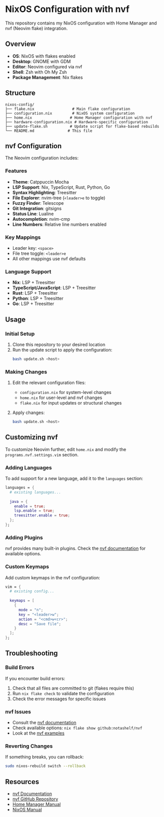 # NixOS Configuration with nvf

This repository contains my NixOS configuration with Home Manager and nvf (Neovim flake) integration.

## Overview

- **OS**: NixOS with flakes enabled
- **Desktop**: GNOME with GDM
- **Editor**: Neovim configured via nvf
- **Shell**: Zsh with Oh My Zsh
- **Package Management**: Nix flakes

## Structure

```
nixos-config/
├── flake.nix                 # Main flake configuration
├── configuration.nix         # NixOS system configuration
├── home.nix                 # Home Manager configuration with nvf
├── hardware-configuration.nix # Hardware-specific configuration
├── update-flake.sh          # Update script for flake-based rebuilds
└── README.md               # This file
```

## nvf Configuration

The Neovim configuration includes:

### Features
- **Theme**: Catppuccin Mocha
- **LSP Support**: Nix, TypeScript, Rust, Python, Go
- **Syntax Highlighting**: Treesitter
- **File Explorer**: nvim-tree (`<leader>e` to toggle)
- **Fuzzy Finder**: Telescope
- **Git Integration**: gitsigns
- **Status Line**: Lualine
- **Autocompletion**: nvim-cmp
- **Line Numbers**: Relative line numbers enabled

### Key Mappings
- Leader key: `<space>`
- File tree toggle: `<leader>e`
- All other mappings use nvf defaults

### Language Support
- **Nix**: LSP + Treesitter
- **TypeScript/JavaScript**: LSP + Treesitter  
- **Rust**: LSP + Treesitter
- **Python**: LSP + Treesitter
- **Go**: LSP + Treesitter

## Usage

### Initial Setup

1. Clone this repository to your desired location
2. Run the update script to apply the configuration:
   ```bash
   bash update.sh <host>
   ```

### Making Changes

1. Edit the relevant configuration files:
   - `configuration.nix` for system-level changes
   - `home.nix` for user-level and nvf changes
   - `flake.nix` for input updates or structural changes

2. Apply changes:
   ```bash
   bash update.sh <host>
   ```


## Customizing nvf

To customize Neovim further, edit `home.nix` and modify the `programs.nvf.settings.vim` section. 

### Adding Languages

To add support for a new language, add it to the `languages` section:

```nix
languages = {
  # existing languages...
  
  java = {
    enable = true;
    lsp.enable = true;
    treesitter.enable = true;
  };
};
```

### Adding Plugins

nvf provides many built-in plugins. Check the [nvf documentation](https://notashelf.github.io/nvf/) for available options.

### Custom Keymaps

Add custom keymaps in the nvf configuration:

```nix
vim = {
  # existing config...
  
  keymaps = [
    {
      mode = "n";
      key = "<leader>w";
      action = "<cmd>w<cr>";
      desc = "Save file";
    }
  ];
};
```

## Troubleshooting

### Build Errors

If you encounter build errors:

1. Check that all files are committed to git (flakes require this)
2. Run `nix flake check` to validate the configuration
3. Check the error messages for specific issues

### nvf Issues

- Consult the [nvf documentation](https://notashelf.github.io/nvf/)
- Check available options: `nix flake show github:notashelf/nvf`
- Look at the [nvf examples](https://github.com/notashelf/nvf/tree/main/examples)

### Reverting Changes

If something breaks, you can rollback:
```bash
sudo nixos-rebuild switch --rollback
```

## Resources

- [nvf Documentation](https://notashelf.github.io/nvf/)
- [nvf GitHub Repository](https://github.com/notashelf/nvf)
- [Home Manager Manual](https://nix-community.github.io/home-manager/)
- [NixOS Manual](https://nixos.org/manual/nixos/stable/)
